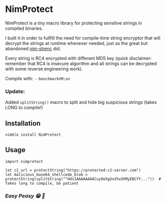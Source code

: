 
# NimProtect

NimProtect is a tiny macro library for protecting sensitive strings in compiled binaries. 

I built it in order to fullfill the need for compile-time string encryptor that will decrypt the strings at runtime whenever needed, just as the great but abandoned [nim-strenc](https://github.com/Yardanico/nim-strenc) did.

Every string is RC4 encrypted with different MD5 key (quick disclaimer: remember that RC4 is insecure algorithm and all strings can be decrypted with some reverse engineering work).

Compile with: `--benchmarkVM:on`

### Update:

Added `splitString()` macro to split and hide big suspicious strings (takes LONG to compile!)

## Installation

```
nimble install NimProtect
```

## Usage

```
import nimprotect

let c2_url = protectString("https://protected-c2-server.com")
let malicious_base64_shellcode_blob = protectString(splitString(""H4sIAAAAAAAACuy9eXgUxdYw3hMyEBCYY..."))  # Takes long to compile, be patient
```

### *Easy Peasy :grin: :metal:*
  
